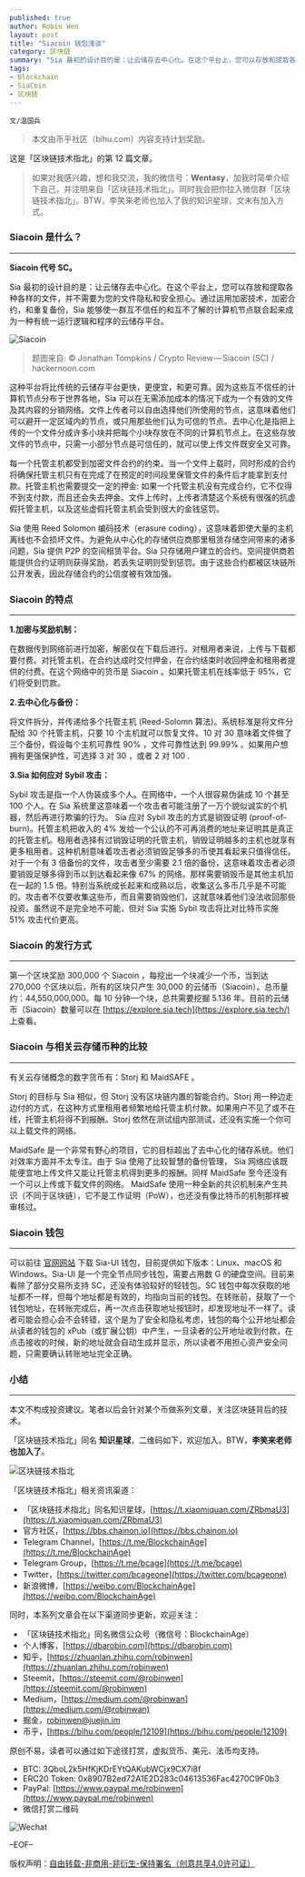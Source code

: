 ```yaml
---
published: true
author: Robin Wen
layout: post
title: "Siacoin 钱包浅谈"
category: 区块链
summary: "Sia 最初的设计目的是：让云储存去中心化。在这个平台上，您可以存放和提取各种各样的文件，并不需要为您的文件隐私和安全担心。通过运用加密技术，加密合约，和重复备份，Sia 能够使一群互不信任的和互不了解的计算机节点联合起来成为一种有统一运行逻辑和程序的云储存平台。Sia 使用 Reed Solomon 编码技术（erasure coding），这意味着即使大量的主机离线也不会损坏文件。为避免从中心化的存储供应商那里租赁存储空间带来的诸多问题，Sia 提供 P2P 的空间租赁平台。Sia 只存储用户建立的合约。空间提供商若能提供合约证明则获得奖励，若丢失证明则受到惩罚。由于这些合约都被区块链所公开发表，因此存储合约的公信度被有效加强。"
tags:
- Blockchain
- SiaCoin
- 区块链
---
```


`文/温国兵`

> 本文由币乎社区（bihu.com）内容支持计划奖励。

这是「区块链技术指北」的第 12 篇文章。

> 如果对我感兴趣，想和我交流，我的微信号：**Wentasy**，加我时简单介绍下自己，并注明来自「区块链技术指北」。同时我会把你拉入微信群「区块链技术指北」。BTW，李笑来老师也加入了我的知识星球，文末有加入方式。

### Siacoin 是什么？
***

**Siacoin 代号 SC。**

Sia 最初的设计目的是：让云储存去中心化。在这个平台上，您可以存放和提取各种各样的文件，并不需要为您的文件隐私和安全担心。通过运用加密技术，加密合约，和重复备份，Sia 能够使一群互不信任的和互不了解的计算机节点联合起来成为一种有统一运行逻辑和程序的云储存平台。

![Siacoin](https://i.imgur.com/KedYD7P.jpg)

> 题图来自: © Jonathan Tompkins / Crypto Review — Siacoin (SC) / hackernoon.com

这种平台将比传统的云储存平台更快，更便宜，和更可靠。因为这些互不信任的计算机节点分布于世界各地，Sia 可以在无需添加成本的情况下成为一个有效的文件及其内容的分销网络。文件上传者可以自由选择他们所使用的节点，这意味着他们可以避开一定区域内的节点，或只用那些他们认为可信的节点。去中心化是指把上传的一个文件分成许多小块并把每个小块存放在不同的计算机节点上。在这些存放文件的节点中，只需一小部分节点是可信任的，就可以使上传文件既安全又可靠。

每一个托管主机都受到加密文件合约的约束。当一个文件上载时，同时形成的合约将确保托管主机只有在完成了在预定的时间段里保管文件的条件后才能拿到支付款。托管主机也需要提交一定的押金: 如果一个托管主机没有完成合约，它不仅得不到支付款，而且还会失去押金。文件上传时，上传者清楚这个系统有很强的抗虚假托管主机，以及这些虚假托管主机会受到很大的金钱惩罚。

Sia 使用 Reed Solomon 编码技术（erasure coding），这意味着即使大量的主机离线也不会损坏文件。为避免从中心化的存储供应商那里租赁存储空间带来的诸多问题，Sia 提供 P2P 的空间租赁平台。Sia 只存储用户建立的合约。空间提供商若能提供合约证明则获得奖励，若丢失证明则受到惩罚。由于这些合约都被区块链所公开发表，因此存储合约的公信度被有效加强。

### Siacoin 的特点
***

**1.加密与奖励机制：**

在数据传到网络前进行加密，解密仅在下载后进行。对租用者来说，上传与下载都要付费。对托管主机，在合约达成时交付押金，在合约结束时收回押金和租用者提供的付费。在这个网络中的货币是 Siacoin 。如果托管主机在线率低于 95%，它们将受到罚款。

**2.去中心化与备份：**

将文件拆分，并传递给多个托管主机 (Reed-Solomn 算法)。系统标准是将文件分配给 30 个托管主机，只要 10 个主机就可以恢复文件。10 对 30 意味着文件做了三个备份，假设每个主机可靠性 90% ，文件可靠性达到 99.99% 。如果用户想拥有更强保护性，可选择 3 对 30 ，或者 2 对 100 .

**3.Sia 如何应对 Sybil 攻击：**

Sybil 攻击是指一个人伪装成多个人。在网络中，一个人很容易伪装成 10 个甚至 100 个人。在 Sia 系统里这意味着一个攻击者可能注册了一万个貌似诚实的个机器，然后再进行欺骗的行为。 Sia 应对 Sybil 攻击的方式是销毁证明 (proof-of-burn)。托管主机把收入的 4% 发给一个公认的不可再消费的地址来证明其是真正的托管主机。租用者选择有过销毁证明的托管主机，销毁证明越多的主机也就享有更多租用者。这种机制意味着攻击者必须销毁足够多的币使其看起来只值得信任。对于一个有 3 倍备份的文件，攻击者至少需要 2.1 倍的备份，这意味着攻击者必须要销毁足够多得到币以到达看起来像 67% 的网络。那样需要销毁币是其他主机加在一起的 1.5 倍。特别当系统成长起来和成熟以后，收集这么多币几乎是不可能的。攻击者不仅要收集这些币，而且需要销毁他们，这就意味着他们没法收回那些投资。虽然说不是完全地不可能，但对 Sia 实施 Sybil 攻击将比对比特币实施 51% 攻击代价更高。

### Siacoin 的发行方式
***

第一个区块奖励 300,000 个 Siacoin ，每挖出一个块减少一个币，当到达 270,000 个区块以后，所有的区块只产生 30,000 的云储币（Siacoin）。总币量约：44,550,000,000。每 10 分钟一个块，总共需要挖掘 5.136 年。目前的云储币（Siacoin）数量可以在 [https://explore.sia.tech](https://explore.sia.tech/) 上查看。

### Siacoin 与相关云存储币种的比较
***

有关云存储概念的数字货币有：Storj 和 MaidSAFE 。

Storj 的目标与 Sia 相似，但 Storj 没有区块链内置的智能合约。Storj 用一种边走边付的方式，在这种方式里租用者频繁地给托管主机付款。如果用户不见了或不在线，托管主机将得不到报酬。Storj 依然在测试组内部测试，还没有实施一个你可以上载文件的网络。

MaidSafe 是一个非常有野心的项目，它的目标超出了去中心化的储存系统。他们对效率方面并不太专注。由于 Sia 使用了比较智慧的备份管理， Sia 网络应该既能便宜地上传文件又能让托管主机得到更多的报酬。同样 MaidSafe 至今还没有一个可以上传或下载文件的网络。 MaidSafe 使用一种全新的共识机制来产生共识（不同于区块链），它不是工作证明（PoW），也还没有像比特币的机制那样被审核过。

### Siacoin 钱包
***

可以前往 [官网网站](https://sia.tech/apps/) 下载 Sia-UI 钱包，目前提供如下版本：Linux、macOS 和 Windows。Sia-UI 是一个完全节点同步钱包，需要占用数 G 的硬盘空间。目前来看除了部分交易所支持 SC，还没有体验较好的轻钱包。SC 钱包中每次获取的地址都不一样，但每个地址都是有效的，均指向当前的钱包。在转账前，获取了一个钱包地址，在转账完成后，再一次点击获取地址按钮时，却发现地址不一样了。读者可能会担心会不会转错，这个是为了安全和隐私考虑，钱包的每个公开地址都会从读者的钱包的 xPub（或扩展公钥）中产生，一旦读者的公开地址收到付款，在点击接收的时候，新的地址就会自动生成并显示，所以读者不用担心资产安全问题，只需要确认转账地址完全正确。

### 小结
***

本文不构成投资建议。笔者以后会针对某个币做系列文章，关注区块链背后的技术。

「区块链技术指北」同名 **知识星球**，二维码如下，欢迎加入。BTW，**李笑来老师也加入了**。

![区块链技术指北](https://i.imgur.com/pQxlDqF.jpg)

「区块链技术指北」相关资讯渠道：

* 「区块链技术指北」同名知识星球，[https://t.xiaomiquan.com/ZRbmaU3](https://t.xiaomiquan.com/ZRbmaU3)
* 官方社区，[https://bbs.chainon.io](https://bbs.chainon.io)
* Telegram Channel，[https://t.me/BlockchainAge](https://t.me/BlockchainAge)
* Telegram Group，[https://t.me/bcage](https://t.me/bcage)
* Twitter，[https://twitter.com/bcageone](https://twitter.com/bcageone)
* 新浪微博，[https://weibo.com/BlockchainAge](https://weibo.com/BlockchainAge)

同时，本系列文章会在以下渠道同步更新，欢迎关注：

* 「区块链技术指北」同名微信公众号（微信号：BlockchainAge）
* 个人博客，[https://dbarobin.com](https://dbarobin.com)
* 知乎，[https://zhuanlan.zhihu.com/robinwen](https://zhuanlan.zhihu.com/robinwen)
* Steemit，[https://steemit.com/@robinwen](https://steemit.com/@robinwen)
* Medium，[https://medium.com/@robinwan](https://medium.com/@robinwan)
* 掘金，[robinwen@juejin.im](https://juejin.im/user/5673ccae60b2260ee435f89a/posts)
* 币乎，[https://bihu.com/people/12109](https://bihu.com/people/12109)

原创不易，读者可以通过如下途径打赏，虚拟货币、美元、法币均支持。

* BTC: 3QboL2k5HfKjKDrEYtQAKubWCjx9CX7i8f
* ERC20 Token: 0x8907B2ed72A1E2D283c04613536Fac4270C9F0b3
* PayPal: [https://www.paypal.me/robinwen](https://www.paypal.me/robinwen)
* 微信打赏二维码

![Wechat](https://i.imgur.com/SzoNl5b.jpg)

–EOF–

版权声明：[自由转载-非商用-非衍生-保持署名（创意共享4.0许可证）](http://creativecommons.org/licenses/by-nc-nd/4.0/deed.zh)
